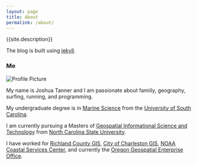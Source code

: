 ```yaml
---
layout: page
title: About
permalink: /about/
---
```


{{site.description}}

The blog is built using [jekyll](http://jekyllrb.com/).

### Me

![Profile Picture]({{site.baseurl}}/images/profile/me.jpeg "Profile Picture")

My name is Joshua Tanner and I am passionate about famiily, geography, surfing, running, and programming.

My undergraduate degree is in [Marine Science](http://www.msci.sc.edu/) from the [University of South Carolina](http://www.sc.edu/).

I am currently pursuing a Masters of [Geospatial Informational Science and Technology](http://geospatial.ncsu.edu/education/programs/mgist/) from [North Carolina State University](http://www.ncsu.edu/).

I have worked for [Richland County GIS](http://www.richlandmaps.com/), [City of Charleston GIS](http://gis.charleston-sc.gov/), [NOAA Coastal Services Center](http://coast.noaa.gov/), and currently the [Oregon Geospatial Enterprise Office](http://www.oregon.gov/DAS/CIO/GEO/pages/index.aspx).
